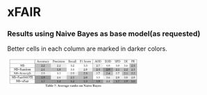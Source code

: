 # xFAIR

### Results using Naive Bayes as base model(as requested)

Better cells in each column are marked in darker colors.

<img src="./NB_rank.png" width="60%"></img>
